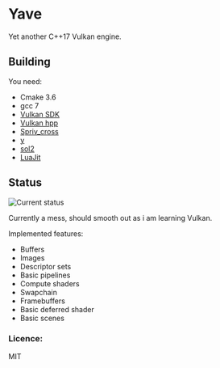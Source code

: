 # Yave
Yet another C++17 Vulkan engine.

## Building
You need:
 * Cmake 3.6
 * gcc 7
 * [Vulkan SDK](https://lunarg.com/vulkan-sdk/)
 * [Vulkan hpp](https://github.com/KhronosGroup/Vulkan-Hpp)
 * [Spriv_cross](https://github.com/KhronosGroup/SPIRV-Cross)
 * [y](https://github.com/gan74/y)
 * [sol2](https://github.com/ThePhD/sol2)
 * [LuaJit](https://github.com/LuaDist/luajit)

## Status

![Current status](http://i.imgur.com/x7Cuyeg.png)


Currently a mess, should smooth out as i am learning Vulkan.

Implemented features:
 * Buffers
 * Images
 * Descriptor sets
 * Basic pipelines
 * Compute shaders
 * Swapchain
 * Framebuffers
 * Basic deferred shader
 * Basic scenes
 
### Licence:
MIT
 
